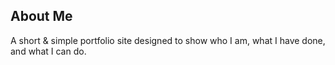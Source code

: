## About Me

A short & simple portfolio site designed to show who I am, what I have done, and what I can do.